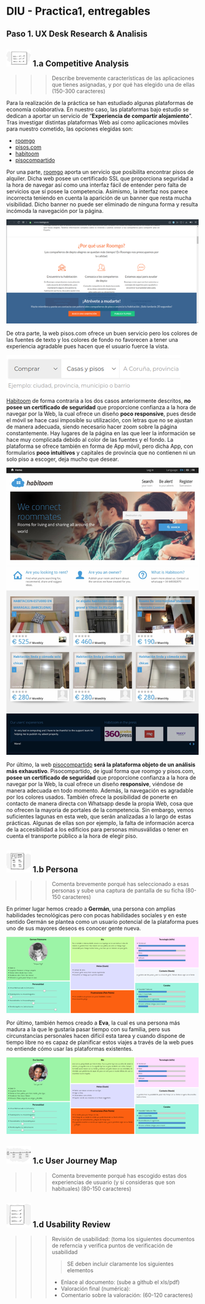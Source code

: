 # DIU - Practica1, entregables

## Paso 1. UX Desk Research & Analisis 

![Método UX](../img/Competitive.png) 1.a Competitive Analysis
-----

>>> Describe brevemente características de las aplicaciones que tienes asignadas, y por qué has elegido una de ellas (150-300 caracteres)

Para la realización de la práctica se han estudiado algunas plataformas de economía colaborativa. En nuestro caso, las plataformas bajo estudio se dedican a aportar un servicio de “**Experiencia de compartir alojamiento**”. Tras investigar distintas plataformas Web así como aplicaciones móviles para nuestro cometido, las opciones elegidas son:


+ [roomgo](https://www.roomgo.es) 
+ [pisos.com](https://www.pisos.com) 
+ [habitoom](http://es.habitoom.com)
+ [pisocompartido](https://www.pisocompartido.com)

>
Por una parte, [roomgo](https://www.roomgo.es)  aporta un servicio que posibilita encontrar pisos de alquiler. Dicha web posee un certificado SSL que proporciona seguridad a la hora de navegar así como una interfaz fácil de entender pero falta de servicios que sí posee la competencia. Asimismo, la interfaz nos parece incorrecta teniendo en cuenta la aparición de un banner que resta mucha visibilidad. Dicho banner no puede ser eliminado de ninguna forma y resulta incómoda la navegación por la página.

![](https://github.com/sergiovp/DIU/blob/master/P1/images/bannerincomodo.png)

>
De otra parte, la web pisos.com ofrece un buen servicio pero los colores de las fuentes de texto y los colores de fondo no favorecen a tener una experiencia agradable pues hacen que el usuario fuerce la vista.

![](https://github.com/sergiovp/DIU/blob/master/P1/images/pisos.png)

>
[Habitoom](http://es.habitoom.com) de forma contraria a los dos casos anteriormente descritos, **no posee un certificado de seguridad** que proporcione confianza a la hora de navegar por la Web, la cual ofrece un diseño **poco responsive**, pues desde el móvil se hace casi imposible su utilización, con letras que no se ajustan de manera adecuada, siendo necesario hacer zoom sobre la página constantemente. Hay lugares de la página en las que leer la información se hace muy complicada debido al color de las fuentes y el fondo.
La plataforma se ofrece también en forma de App móvil, pero dicha App, con formularios **poco intuitivos** y capitales de provincia que no contienen ni un solo piso a escoger, deja mucho que desear.

![](https://github.com/sergiovp/DIU/blob/master/P1/images/IMG_0609.jpg)

>
Por último, la web  [pisocompartido](https://www.pisocompartido.com)  **será la plataforma objeto de un análisis más exhaustivo**. Pisocompartido, de igual forma  que roomgo y pisos.com, **posee un certificado de seguridad** que proporcione confianza a la hora de navegar por la Web, la cual ofrece un diseño **responsive**, viéndose de manera adecuada en todo momento. Además, la navegación es agradable por los colores usados. También ofrece la posibilidad de ponerte en contacto de manera directa con Whatsapp desde la propia Web, cosa que no ofrecen la mayoria de portales de la competencia. Sin embargo, vemos suficientes lagunas en esta web, que serán analizadas a lo largo de estas prácticas. Algunas de ellas son por ejemplo, la falta de información acerca de la accesibilidad a los edificios para personas minusválidas o tener en cuenta el transporte público a la hora de elegir piso.

![Método UX](img/Persona.png) 1.b Persona
-----

>>> Comenta brevemente porqué has seleccionado a esas personas y sube una captura de pantalla de su ficha  (80-150 caracteres)


En primer lugar hemos creado a **Germán**, una persona con amplias habilidades tecnológicas pero con pocas habilidades sociales y en este sentido Germán se plantea como un usuario potencial de la plataforma pues uno de sus mayores deseos es conocer gente nueva.

![](https://github.com/sergiovp/DIU/blob/master/P1/images/german.png)

Por último, también hemos creado a **Eva**, la cual es una persona más madura a la que le gustaría pasar tiempo con su familia, pero sus circunstancias personales hacen difícil esta tarea y cuando dispone de tiempo libre no es capaz de planificar estos viajes a través de la web pues no entiende cómo usar las plataformas existentes.

![](https://github.com/sergiovp/DIU/blob/master/P1/images/eva.png)



![Método UX](../img/JourneyMap.png) 1.c User Journey Map
----


>>> Comenta brevemente porqué has escogido estas dos experiencias de usuario (y si consideras que son habituales) (80-150 caracteres) 

![Método UX](../img/usabilityReview.png) 1.d Usability Review
----
>>>  Revisión de usabilidad: (toma los siguientes documentos de referncia y verifica puntos de verificación de  usabilidad
>>>> SE deben incluir claramente los siguientes elementos
>>> - Enlace al documento:  (sube a github el xls/pdf) 
>>> - Valoración final (numérica): 
>>> - Comentario sobre la valoración:  (60-120 caracteres)
